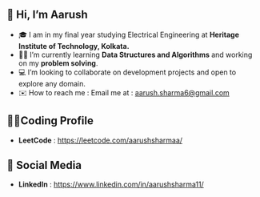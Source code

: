 ## 👋  Hi, I’m Aarush

- 🎓 I am in my final year studying Electrical Engineering at **Heritage Institute of Technology, Kolkata.**
- 👩‍💻 I’m currently learning **Data Structures and Algorithms** and working on my **problem solving**. 
- 💻 I’m looking to collaborate on development projects and open to explore any domain.
- ✉️ How to reach me : Email me at : aarush.sharma6@gmail.com

## 👩‍💻Coding Profile
- **LeetCode** : https://leetcode.com/aarushsharmaa/

## 📲 Social Media 
- **LinkedIn** : https://www.linkedin.com/in/aarushsharma11/
<!---
AarushSharmaa/AarushSharmaa is a ✨ special ✨ repository because its `README.md` (this file) appears on your GitHub profile.
You can click the Preview link to take a look at your changes.
--->
